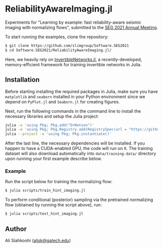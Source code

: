 # ReliabilityAwareImaging.jl

Experiments for "Learning by example: fast reliability-aware seismic imaging with normalizing flows", submitted to the [SEG 2021 Annual Meeting](https://seg.org/AM/).

To start running the examples, clone the repository:

```bash
$ git clone https://github.com/slimgroup/Software.SEG2021
$ cd Software.SEG2021/ReliabilityAwareImaging.jl/
```

Here, we heavily rely on [InvertibleNetworks.jl](https://github.com/slimgroup/InvertibleNetworks.jl), a recently-developed, memory-efficient framework for training invertible networks in Julia.

## Installation

Before starting installing the required packages in Julia, make sure you have `matplotlib` and `seaborn` installed in your Python environment since we depend on `PyPlot.jl` and `Seaborn.jl` for creating figures.

Next, run the following commands in the command line to install the necessary libraries and setup the Julia project:

```bash
julia -e 'using Pkg; Pkg.add("DrWatson")'
julia -e 'using Pkg; Pkg.Registry.add(RegistrySpec(url = "https://github.com/slimgroup/SLIMregistryJL.git"))'
julia --project -e 'using Pkg; Pkg.instantiate()'
```

After the last line, the necessary dependencies will be installed. If you happen to have a CUDA-enabled GPU, the code will run on it. The training dataset will also download automatically into `data/training-data/` directory upon running your first example describe below.

### Example

Run the script below for training the normalizing flow:

```bash
$ julia scripts/train_hint_imaging.jl
```

To perform conditional (posterior) sampling via the pretrained normalizing flow (obtained by running the script above), run:

```bash
$ julia scripts/test_hint_imaging.jl
```

## Author

Ali Siahkoohi (alisk@gatech.edu)
